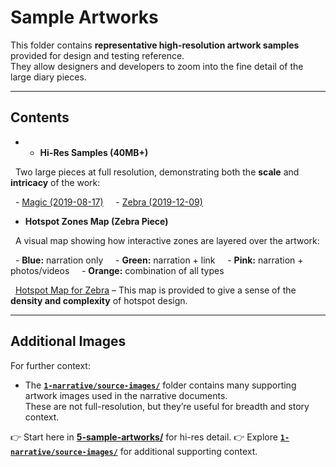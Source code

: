 # Sample Artworks

This folder contains **representative high-resolution artwork samples** provided for design and testing reference.  
They allow designers and developers to zoom into the fine detail of the large diary pieces.  

---

## Contents

- - **Hi-Res Samples (40MB+)**  

  Two large pieces at full resolution, demonstrating both the **scale** and **intricacy** of the work:  

  - [Magic (2019-08-17)](magic-2019-08-17.jpg)  
  - [Zebra (2019-12-09)](zebra-12-09-19.jpg)  

  

- **Hotspot Zones Map (Zebra Piece)**  

  A visual map showing how interactive zones are layered over the artwork:  

  - **Blue:** narration only  
  - **Green:** narration + link  
  - **Pink:** narration + photos/videos  
  - **Orange:** combination of all types  

  
  [Hotspot Map for Zebra](hotspot-map-for-zebra.jpeg) – This map is provided to give a sense of the **density and complexity** of hotspot design.

---

## Additional Images

For further context:  

- The [**`1-narrative/source-images/`**](../1-narrative/source-images/) folder contains many supporting artwork images used in the narrative documents.  
  These are not full-resolution, but they’re useful for breadth and story context.  

👉 Start here in [**5-sample-artworks/**](./) for hi-res detail.
👉 Explore [**`1-narrative/source-images/`**](../1-narrative/source-images/) for additional supporting context.  